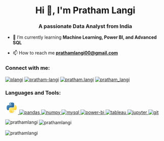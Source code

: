 <h1 align="center">Hi 👋, I'm Pratham Langi</h1>
<h3 align="center">A passionate Data Analyst from India</h3>

- 🌱 I’m currently learning **Machine Learning, Power BI, and Advanced SQL**

- 📫 How to reach me **prathamlangi00@gmail.com**

<h3 align="left">Connect with me:</h3>
<p align="left">
<a href="https://twitter.com/plangi" target="blank"><img align="center" src="https://raw.githubusercontent.com/rahuldkjain/github-profile-readme-generator/master/src/images/icons/Social/twitter.svg" alt="plangi" height="30" width="40" /></a>
<a href="https://linkedin.com/in/pratham-langi" target="blank"><img align="center" src="https://raw.githubusercontent.com/rahuldkjain/github-profile-readme-generator/master/src/images/icons/Social/linked-in-alt.svg" alt="pratham-langi" height="30" width="40" /></a>
<a href="https://fb.com/pratham.langi" target="blank"><img align="center" src="https://raw.githubusercontent.com/rahuldkjain/github-profile-readme-generator/master/src/images/icons/Social/facebook.svg" alt="pratham.langi" height="30" width="40" /></a>
<a href="https://instagram.com/pratham_langi" target="blank"><img align="center" src="https://raw.githubusercontent.com/rahuldkjain/github-profile-readme-generator/master/src/images/icons/Social/instagram.svg" alt="pratham_langi" height="30" width="40" /></a>
</p>

<h3 align="left">Languages and Tools:</h3>
<p align="left">
  <a href="https://www.python.org" target="_blank" rel="noreferrer">
    <img src="https://raw.githubusercontent.com/devicons/devicon/master/icons/python/python-original.svg" alt="python" width="40" height="40"/>
  </a>
  <a href="https://pandas.pydata.org/" target="_blank" rel="noreferrer">
    <img src="https://cdn.jsdelivr.net/gh/devicons/devicon/icons/pandas/pandas-original.svg" alt="pandas" width="40" height="40"/>
  </a>
  <a href="https://numpy.org/" target="_blank" rel="noreferrer">
    <img src="https://cdn.jsdelivr.net/gh/devicons/devicon/icons/numpy/numpy-original.svg" alt="numpy" width="40" height="40"/>
  </a>
  <a href="https://www.mysql.com/" target="_blank" rel="noreferrer">
    <img src="https://cdn.jsdelivr.net/gh/devicons/devicon/icons/mysql/mysql-original-wordmark.svg" alt="mysql" width="40" height="40"/>
  </a>
  <a href="https://www.microsoft.com/en-us/power-platform/products/power-bi" target="_blank" rel="noreferrer">
    <img src="https://img.icons8.com/color/48/000000/power-bi.png" alt="power-bi" width="40" height="40"/>
  </a>
  <a href="https://www.tableau.com/" target="_blank" rel="noreferrer">
    <img src="https://cdn.worldvectorlogo.com/logos/tableau-software.svg" alt="tableau" width="40" height="40"/>
  </a>
  <a href="https://jupyter.org/" target="_blank" rel="noreferrer">
    <img src="https://cdn.jsdelivr.net/gh/devicons/devicon/icons/jupyter/jupyter-original.svg" alt="jupyter" width="40" height="40"/>
  </a>
  <a href="https://git-scm.com/" target="_blank" rel="noreferrer">
    <img src="https://www.vectorlogo.zone/logos/git-scm/git-scm-icon.svg" alt="git" width="40" height="40"/>
  </a>
</p>

<p><img align="left" src="https://github-readme-stats.vercel.app/api/top-langs?username=prathamlangi&show_icons=true&locale=en&layout=compact" alt="prathamlangi" /></p>

<p>&nbsp;<img align="center" src="https://github-readme-stats.vercel.app/api?username=prathamlangi&show_icons=true&locale=en" alt="prathamlangi" /></p>

<p><img align="center" src="https://github-readme-streak-stats.herokuapp.com/?user=prathamlangi&" alt="prathamlangi" /></p>

